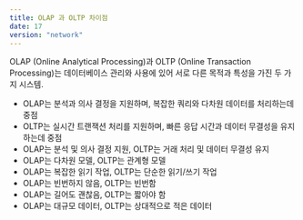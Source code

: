 ```yaml
---
title: OLAP 과 OLTP 차이점
date: 17
version: "network"
---
```


OLAP (Online Analytical Processing)과 OLTP (Online Transaction Processing)는 데이터베이스 관리와 사용에 있어 서로 다른 목적과 특성을 가진 두 가지 시스템.

- OLAP는 분석과 의사 결정을 지원하며, 복잡한 쿼리와 다차원 데이터를 처리하는데 중점
- OLTP는 실시간 트랜잭션 처리를 지원하며, 빠른 응답 시간과 데이터 무결성을 유지하는데 중점
- OLAP는 분석 및 의사 결정 지원, OLTP는 거래 처리 및 데이터 무결성 유지
- OLAP는 다차원 모델, OLTP는 관계형 모델
- OLAP는 복잡한 읽기 작업, OLTP는 단순한 읽기/쓰기 작업
- OLAP는 빈번하지 않음, OLTP는 빈번함
- OLAP는 길어도 괜찮음, OLTP는 짧아야 함
- OLAP는 대규모 데이터, OLTP는 상대적으로 적은 데이터
